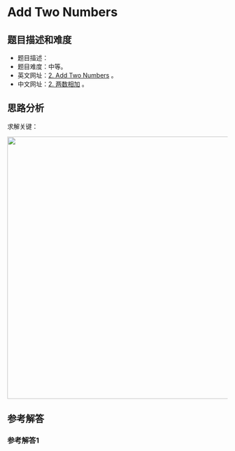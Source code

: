 # Add Two Numbers

## 题目描述和难度
+ 题目描述：
+ 题目难度：中等。
+ 英文网址：[2. Add Two Numbers](https://leetcode.com/problems/add-two-numbers/description/)  。
+ 中文网址：[2. 两数相加](https://leetcode-cn.com/problems/add-two-numbers/description/)  。
## 思路分析
求解关键：

<img src="https://liweiwei1419.github.io/images/leetcode-solution/" width="600">

## 参考解答
### 参考解答1

```java

```